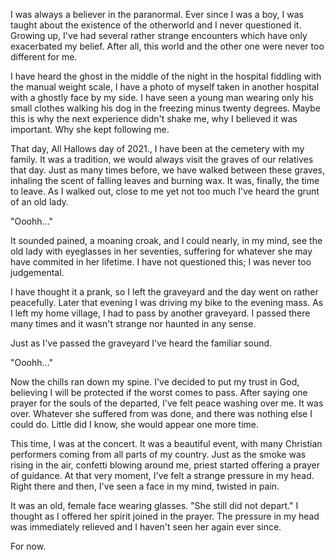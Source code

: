 I was always a believer in the paranormal. Ever since I was a boy, I was taught about the existence of the otherworld and I never questioned it. Growing up, I've had several rather strange encounters which have only exacerbated my belief. After all, this world and the other one were never too different for me. 

I have heard the ghost in the middle of the night in the hospital fiddling with the manual weight scale, I have a photo of myself taken in another hospital with a ghostly face by my side. I have seen a young man wearing only his small clothes walking his dog in the freezing minus twenty degrees. Maybe this is why the next experience didn't shake me, why I believed it was important. Why she kept following me.

That day, All Hallows day of 2021., I have been at the cemetery with my family. It was a tradition, we would always visit the graves of our relatives that day. Just as many times before, we have walked between these graves, inhaling the scent of falling leaves and burning wax. It was, finally, the time to leave. As I walked out, close to me yet not too much I've heard the grunt of an old lady.

"Ooohh..."

It sounded pained, a moaning croak, and I could nearly, in my mind, see the old lady with eyeglasses in her seventies, suffering for whatever she may have commited in her lifetime. I have not questioned this; I was never too judgemental. 

I have thought it a prank, so I left the graveyard and the day went on rather peacefully. Later that evening I was driving my bike to the evening mass. As I left my home village, I had to pass by another graveyard. I passed there many times and it wasn't strange nor haunted in any sense.

Just as I've passed the graveyard I've heard the familiar sound.

"Ooohh..." 

Now the chills ran down my spine. I've decided to put my trust in God, believing I will be protected if the worst comes to pass. After saying one prayer for the souls of the departed, I've felt peace washing over me. It was over. Whatever she suffered from was done, and there was nothing else I could do. Little did I know, she would appear one more time.

This time, I was at the concert. It was a beautiful event, with many Christian performers coming from all parts of my country. Just as the smoke was rising in the air, confetti blowing around me, priest started offering a prayer of guidance. At that very moment, I've felt a strange pressure in my head. Right there and then, I've seen a face in my mind, twisted in pain.

 It was an old, female face wearing glasses. "She still did not depart." I thought as I offered her spirit joined in the prayer. The pressure in my head was immediately relieved and I haven't seen her again ever since.

For now.
